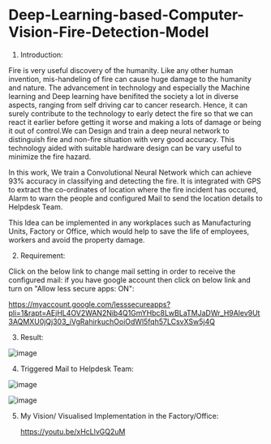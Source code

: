 # Deep-Learning-based-Computer-Vision-Fire-Detection-Model

1. Introduction:

Fire is very useful discovery of the humanity. Like any other human invention, mis-handeling of fire can cause huge damage to the humanity and nature. The advancement in technology and especially the Machine learning and Deep learning have benifited the society a lot in diverse aspects, ranging from self driving car to cancer research. Hence, it can surely contribute to the technology to early detect the fire so that we can react it earlier before getting it worse and making a lots of damage or being it out of control.We can Design and train a deep neural network to distinguish fire and non-fire situation with very good accuracy. This technology aided with suitable hardware design can be vary useful to minimize the fire hazard.

In this work, We train a Convolutional Neural Network which can achieve 93% accuracy in classifying and detecting the fire. It is integrated with GPS to extract the co-ordinates of location where the fire incident has occured, Alarm to warn the people and configured Mail to send the location details to Helpdesk Team.

This Idea can be implemented in any workplaces such as Manufacturing Units, Factory or Office, which would help to save the life of employees, workers and avoid the property damage.

2. Requirement:

Click on the below link to change mail setting in order to receive the configured mail:
if you have google account then click on below link and turn on "Allow less secure apps: ON":

https://myaccount.google.com/lesssecureapps?pli=1&rapt=AEjHL4OV2WAN2Nib4Q1GmYHbc8LwBLaTMJaDWr_H9Alev9Ut3AQMXU0jQj303_iVgRahirkuchOoiOdWl5fqh57LCsvXSw5j4Q
  

3. Result:

![image](https://user-images.githubusercontent.com/68990293/130960771-85c10600-88f3-4fc4-8381-52868ca37e6c.png)




4. Triggered Mail to Helpdesk Team:

![image](https://user-images.githubusercontent.com/68990293/130759654-4d430fea-bfe3-4537-8cd4-922cda5a1fa8.png)


![image](https://user-images.githubusercontent.com/68990293/130759712-c9729d23-93ce-4c2d-ad8d-3412b35bf70e.png)



5. My Vision/ Visualised Implementation in the Factory/Office:
               
     https://youtu.be/xHcLlvGQ2uM






















